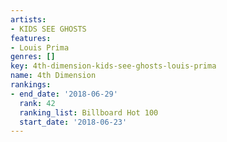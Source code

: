```yaml
---
artists:
- KIDS SEE GHOSTS
features:
- Louis Prima
genres: []
key: 4th-dimension-kids-see-ghosts-louis-prima
name: 4th Dimension
rankings:
- end_date: '2018-06-29'
  rank: 42
  ranking_list: Billboard Hot 100
  start_date: '2018-06-23'
---
```


